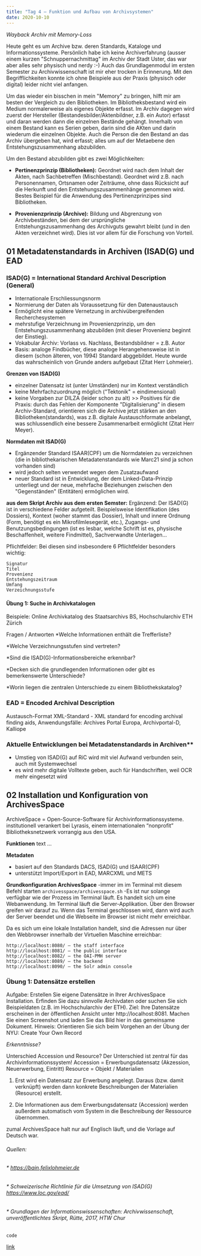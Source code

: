 ```yaml
---
title: "Tag 4 – Funktion und Aufbau von Archivsystemen"
date: 2020-10-10
---
```


*Wayback Archiv mit Memory-Loss*

Heute geht es um Archive bzw. deren Standards, Kataloge und Informationssysteme. Persönlich habe ich keine Archiverfahrung (ausser einem kurzen "Schnuppernachmittag" im Archiv der Stadt Uster, das war aber alles sehr physisch und nerdy :-) Auch das Grundlagenmodul im ersten Semester zu 
Archivwissenschaft ist mir eher trocken in Erinnerung. Mit den Begrifflichkeiten konnte ich ohne Beispiele aus der Praxis (physisch oder digital) leider nicht viel anfangen. 

Um das wieder ein bisschen in mein "Memory" zu bringen, hilft mir am besten der Vergleich zu den Bibliotheken. Im Bibliotheksbestand wird ein Medium normalerweise als eigenes Objekte erfasst. Im Archiv dagegen wird zuerst der Hersteller (Bestandesbilder/Aktenbildner, z.B. ein Autor) erfasst und daran werden dann die einzelnen Bestände gehängt. Innerhalb von einem Bestand kann es Serien geben, darin sind die AKten und darin wiederum die einzelnen Objekte. Auch die Person die den Bestand an das Archiv übergeben hat, wird erfasst; alles um auf der Metaebene den Entstehungszusammenhang abzubilden.

Um den Bestand abzubilden gibt es zwei Möglichkeiten:
* **Pertinenzprinzip (Bibliotheken):** Geordnet wird nach dem Inhalt der Akten, nach Sachbetreffen (Mischbestand). Geordnet wird z.B. nach  Personennamen, Ortsnamen oder Zeiträume, ohne dass Rücksicht auf die Herkunft und den Entstehungszusammenhänge genommen wird. Bestes Beispiel für die Anwendung des Pertinenzprinzipes sind Bibliotheken.

* **Provenienzprinzip (Archive):** Bildung und Abgrenzung von Archivbeständen, bei dem der ursprüngliche Entstehungszusammenhang des Archivguts gewahrt bleibt (und in den Akten verzeichnet wird). Dies ist vor allem für die Forschung von Vorteil.


## 01 Metadatenstandards in Archiven (ISAD(G) und EAD

### ISAD(G) = International Standard Archival Description (General)
* Internationale Erschliessungsnorm
* Normierung der Daten als Voraussetzung für den Datenaustausch  
* Ermöglicht eine spätere Vernetzung in archivübergreifenden Recherchesystemen
* mehrstufige Verzeichnung im Provenienzprinzip, um den Entstehungszusammenhang abzubilden (mit dieser Provenienz beginnt der Einstieg). 
* Vokabular Archiv: Vorlass vs. Nachlass, Bestandsbildner = z.B. Autor
* Basis: analoge Findbücher, diese analoge Herangehensweise ist in diesem (schon älteren, von 1994) Standard abggebildet. Heute wurde das wahrscheinlich von Grunde anders aufgebaut (Zitat Herr Lohmeier).

**Grenzen von ISAD(G)**
* einzelner Datensatz ist (unter Umständen) nur im Kontext verständlich
* keine Mehrfachzuordnung möglich ("Tektonik" = eindimensional)
* keine Vorgaben zur DILZA (leider schon zu alt) >> Positives für die Praxis: durch das Fehlen der Komponente "Digitalisierung" in diesem Archiv-Standard, orientieren sich die Archive jetzt stärken an den Bibliotheken(standards), was z.B. digitale Austauschformate anbelangt, was schlussendlich eine bessere Zusammenarbeit ermöglicht (Zitat Herr Meyer). 

**Normdaten mit ISAD(G)**
* Ergänzender Standard ISAAR(CPF) um die Normdateien zu verzeichnen (die in bibliothekarischen Metadatenstandards wie Marc21 sind ja schon vorhanden sind)
* wird jedoch selten verwendet wegen dem Zusatzaufwand
* neuer Standard ist in Entwicklung, der dem Linked-Data-Prinzip unterliegt und der neue, mehrfache Beziehungen zwischen den "Gegenständen" (Entitäten) ermöglichen wird.

**aus dem Skript Archiv aus dem ersten Semster:**
Ergänzend: Der ISAD(G) ist in verschiedene Felder aufgeteilt. Beispielsweise Identifikation (des Dossiers), Kontext (woher stammt das Dossier), Inhalt und innere Ordnung (Form, benötigt es ein Mikrofilmlesegerät, etc.), Zugangs- und Benutzungsbedingungen (ist es lesbar, welche Schrift ist es, physische Beschaffenheit, weitere Findmittel), Sachverwandte Unterlagen…

Pflichtfelder: Bei diesen sind insbesondere 6 Pflichtfelder besonders wichtig:

    Signatur
    Titel
    Provenienz
    Entstehungszeitraum
    Umfang
    Verzeichnungsstufe


#### Übung 1: Suche in Archivkatalogen 
Beispiele: Online Archivkatalog des Staatsarchivs BS, Hochschularchiv ETH Zürich

Fragen / Antworten
*Welche Informationen enthält die Trefferliste?
>>
*Welche Verzeichnungsstufen sind vertreten?
>> 
*Sind die ISAD(G)-Informationsbereiche erkennbar?
>> 
*Decken sich die grundlegenden Informationen oder gibt es bemerkenswerte Unterschiede?
>> 
*Worin liegen die zentralen Unterschiede zu einem Bibliothekskatalog?
>>>


### EAD = Encoded Archival Description
Austausch-Format
XML-Standard - XML standard for encoding archival finding aids,
Anwendungsfälle: Archives Portal Europa, Archivportal-D, Kalliope

### Aktuelle Entwicklungen bei Metadatenstandards in Archiven**
* Umstieg von ISAD(G) auf RiC wird mit viel Aufwand verbunden sein, auch mit Systemwechsel
* es wird mehr digitale Volltexte geben, auch für Handschriften, weil OCR mehr eingesetzt wird




## 02 Installation und Konfiguration von ArchivesSpace
ArchiveSpace = Open-Source-Software für Archivinformationssysteme.
institutionell verankert bei Lyrasis, einem internationalen “nonprofit” Bibliotheksnetzwerk vorrangig aus den USA.

**Funktionen**
text ...

**Metadaten**
* basiert auf den Standards DACS, ISAD(G) und ISAAR(CPF)
* unterstützt Import/Export in EAD, MARCXML und METS

**Grundkonfiguration ArchivesSpace**
-immer im im Terminal mit diesem Befehl starten `archivesspace/archivesspace.sh`
-Es ist nur solange verfügbar wie der Prozess im Terminal läuft. Es handelt sich um eine Webanwendung. Im Terminal läuft die Server-Applikation. Über den Browser greifen wir darauf zu. Wenn das Terminal geschlossen wird, dann wird auch der Server beendet und die Webseite im Browser ist nicht mehr erreichbar.

Da es sich um eine lokale Installation handelt, sind die Adressen nur über den Webbrowser innerhalb der Virtuellen Maschine erreichbar:

    http://localhost:8080/ – the staff interface
    http://localhost:8081/ – the public interface
    http://localhost:8082/ – the OAI-PMH server
    http://localhost:8089/ – the backend
    http://localhost:8090/ – the Solr admin console



### Übung 1: Datensätze erstellen
Aufgabe:
Erstellen Sie eigene Datensätze in Ihrer ArchivesSpace Installation. Erfinden Sie dazu sinnvolle Archivdaten oder suchen Sie sich Beispieldaten (z.B. im Hochschularchiv der ETH).
Ziel: 
Ihre Datensätze erscheinen in der öffentlichen Ansicht unter http://localhost:8081. Machen Sie einen Screenshot und laden Sie das Bild hier in das gemeinsame Dokument.
Hinweis: Orientieren Sie sich beim Vorgehen an der Übung der NYU: Create Your Own Record


*Erkenntnisse?*

Unterschied Accession und Resource?
Der Unterschied ist zentral für das Archivinformationssystem!
Accession = Erwerbungsdatensatz (Akzession, Neuerwerbung, Eintritt)
Resource = Objekt / Materialien

1. Erst wird ein Datensatz zur Erwerbung angelegt. Daraus (bzw. damit verknüpft) werden dann konkrete Beschreibungen der Materialien (Resource) erstellt.

2. Die Informationen aus dem Erwerbungsdatensatz (Accession) werden außerdem automatisch vom System in die Beschreibung der Ressource übernommen.


zumal ArchivesSpace halt nur auf Englisch läuft, und die Vorlage auf Deutsch war. 






###### Quellen:
###### * https://bain.felixlohmeier.de
###### * Schweizerische Richtlinie für die Umsetzung von ISAD(G) https://www.loc.gov/ead/
###### * Grundlagen der Informationswissenschaften: Archivwissenschaft, unveröffentlichtes Skript, Rütte, 2017, HTW Chur



`code `

[link](URL)
